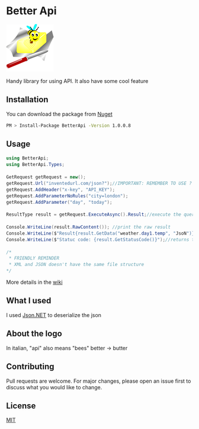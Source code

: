 # Better Api
![Logo](https://github.com/CropsBreaker/BetterApi/blob/1cb20b4a5e6125cac7d79229a9dac3844ab8ada4/BetterApi/logo.png)

Handy library for using API. It also have some cool feature

## Installation

You can download the package from [Nuget](https://www.nuget.org/packages/BetterApi/)

```bash
PM > Install-Package BetterApi -Version 1.0.0.8
```

## Usage

```csharp
using BetterApi;
using BetterApi.Types;

GetRequest getRequest = new();
getRequest.Url("inventedurl.com/json?");//IMPORTANT: REMEMBER TO USE ? AT THE END OF THE URL
getRequest.AddHeader("x-key", "API_KEY");
getRequest.AddParameterNoRules("city=london");
getRequest.AddParameter("day", "today");

ResultType result = getRequest.ExecuteAsync().Result;//execute the query and get the instance

Console.WriteLine(result.RawContent()); //print the raw result
Console.WriteLine($"Result{result.GetData("weather.day1.temp", "JsoN")}");//to access at nodes, use the .
Console.WriteLine($"Statuc code: {result.GetStatusCode()}");//returns the status code of the request

/*
 * FRIENDLY REMINDER
 * XML and JSON doesn't have the same file structure
*/
```
More details in the [wiki](https://github.com/V4L304/BetterApi/wiki#documentation)
## What I used
I used [Json.NET](https://www.newtonsoft.com/json) to deserialize the json

## About the logo
In italian, "api" also means "bees"
better -> butter 

## Contributing
Pull requests are welcome. For major changes, please open an issue first to discuss what you would like to change.
## License
[MIT](https://choosealicense.com/licenses/mit/)
